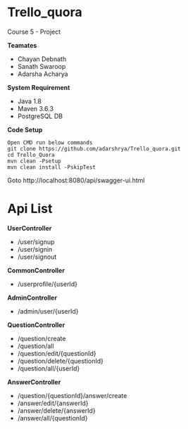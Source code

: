 # Trello_quora

Course 5 - Project

**Teamates**

- Chayan Debnath
- Sanath Swaroop
- Adarsha Acharya

**System Requirement**

- Java 1.8
- Maven 3.6.3
- PostgreSQL DB

**Code Setup**
```
Open CMD run below commands
git clone https://github.com/adarshrya/Trello_quora.git
cd Trello_Quora
mvn clean -Psetup 
mvn clean install -PskipTest
```
Goto http://localhost:8080/api/swagger-ui.html

# Api List

**UserController**

 - /user/signup
 - /user/signin
 - /user/signout

**CommonController**

 - /userprofile/{userId}

**AdminController**

 - /admin/user/{userId}

**QuestionController**

 - /question/create
 - /question/all
 - /question/edit/{questionId}
 - /question/delete/{questionId}
 - /question/all/{userId}

**AnswerController**

 - /question/{questionId}/answer/create
 - /answer/edit/{answerId}
 - /answer/delete/{answerId}
 - /answer/all/{questionId}
